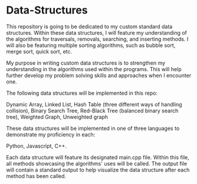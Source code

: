 # Data-Structures

This repository is going to be dedicated to my custom standard data structures. Within these data structures, I will feature my understanding of the algorithms for traversals, removals, searching, and inserting methods. I will also be featuring multiple sorting algorithms, such as bubble sort, merge sort, quick sort, etc. 

My purpose in writing custom data structures is to strengthen my understanding in the algorithms used within the programs. This will help further develop my problem solving skills and approaches when I encounter one. 

The following data structures will be implemented in this repo:

Dynamic Array,
Linked List,
Hash Table (three different ways of handling collision),
Binary Search Tree,
Red-Black Tree (balanced binary search tree),
Weighted Graph,
Unweighted graph  


These data structures will be implemented in one of three languages to demonstrate my proficiency in each:

Python,
Javascript,
C++.

Each data structure will feature its designated main.cpp file. Within this file, all methods showcasing the algorithms' uses will be called. The output file will contain a standard output to help visualize the data structure after each method has been called. 
